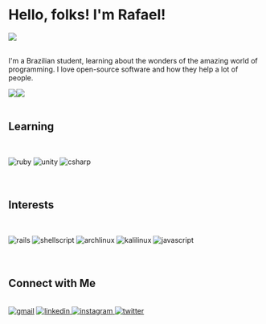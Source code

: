 <div><h1>Hello, folks! I'm Rafael!</h1></div>

<div><img src="https://readme-typing-svg.herokuapp.com?color=%23C9D1D9&center=verdade&vCenter=verdade&width=315&lines=Some+People+Call+It+Magic!" align="center"/></div>

<br>

<p>I'm a Brazilian student, learning about the wonders of the amazing world of programming. I love open-source software and how they help a lot of people.<p>

<div><img src="https://github-readme-stats.vercel.app/api?username=rsmwall&show_icons=true&&bg_color=0d1117&&hide_border=true&&text_color=89929c&&title_color=c9d1d9"><img src="https://github-readme-stats.vercel.app/api/top-langs/?username=rsmwall&layout=compact&&bg_color=0d1117&&hide_border=true&&text_color=89929c&&title_color=c9d1d9"/></div>  

<br>

<div>
  <h2>Learning</h2>
  <br>
  
  <img src="https://img.shields.io/badge/ruby-%23CC342D.svg?style=for-the-badge&logo=ruby&logoColor=white" alt="ruby" style="margin-bottom: 5px;"></a>
  <img src="https://img.shields.io/badge/unity-%23000000.svg?style=for-the-badge&logo=unity&logoColor=white" alt="unity" style="margin-bottom: 5px;"></a>
  <img src="https://img.shields.io/badge/c%23-%23239120.svg?style=for-the-badge&logo=c-sharp&logoColor=white" alt="csharp" style="margin-bottom: 5px;"></a>
</div>  

<br>

<div>
  <h2>Interests</h2>
  <br>

  <img src="https://img.shields.io/badge/rails-%23CC0000.svg?style=for-the-badge&logo=ruby-on-rails&logoColor=white" alt="rails" style="margin-bottom: 5px;"></a>
  <img src="https://img.shields.io/badge/shell_script-%23121011.svg?style=for-the-badge&logo=gnu-bash&logoColor=white" alt="shellscript" style="margin-bottom: 5px;">
  <img src="https://img.shields.io/badge/Arch%20Linux-1793D1?logo=arch-linux&logoColor=fff&style=for-the-badge" alt="archlinux" style="margin-bottom: 5px;">
  <img src="https://img.shields.io/badge/Kali-268BEE?style=for-the-badge&logo=kalilinux&logoColor=white" alt="kalilinux" style="margin-bottom: 5px;">
  <img src="https://img.shields.io/badge/javascript-%23323330.svg?style=for-the-badge&logo=javascript&logoColor=%23F7DF1E" alt="javascript" style="margin-bottom: 5px;">
</div>  

<br>

<div>
  <h2>Connect with Me</h2>
  
  <br>

  <a href = "mailto:rafaelrsilva.dev@gmail.com">
  <img src="https://img.shields.io/badge/Gmail-D14836?style=for-the-badge&logo=gmail&logoColor=white" alt="gmail" style="margin-bottom: 5px;"></a>
  </a>
  <a href="https://linkedin.com/in/rsmwall" target="_blank">
  <img src="https://img.shields.io/badge/linkedin-%231E77B5.svg?&style=for-the-badge&logo=linkedin&logoColor=white" alt=linkedin style="margin-bottom: 5px;" />
  </a>
  <a href="https://instagram.com/rsmwall" target="_blank">
  <img src="https://img.shields.io/badge/-Instagram-%23E4405F?style=for-the-badge&logo=instagram&logoColor=white" alt=instagram style="margin-bottom: 5px;" />
  </a>
  <a href="https://twitter.com/rsmwall" target="_blank">
  <img src="https://img.shields.io/badge/twitter-%2300acee.svg?&style=for-the-badge&logo=twitter&logoColor=white" alt=twitter style="margin-bottom: 5px;" />
  </a>  
</div>  
